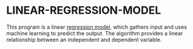 # LINEAR-REGRESSION-MODEL
This program is a linear [regression model](https://www.geeksforgeeks.org/ml-linear-regression/), which gathers input and uses machine learning to predict the output. The algorithm provides a linear relationship between an independent and dependent variable.
